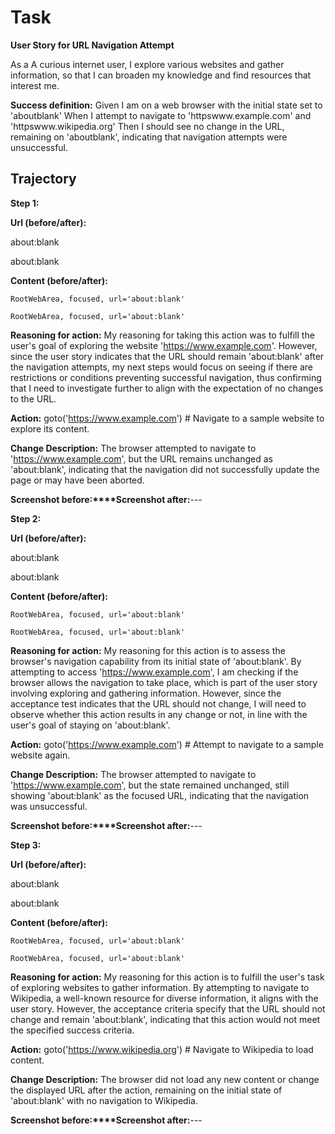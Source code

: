 # Task

**User Story for URL Navigation Attempt**

As a A curious internet user,
I explore various websites and gather information,
so that I can broaden my knowledge and find resources that interest me.

**Success definition:** Given I am on a web browser with the initial state set to 'aboutblank'
When I attempt to navigate to 'httpswww.example.com' and 'httpswww.wikipedia.org'
Then I should see no change in the URL, remaining on 'aboutblank', indicating that navigation attempts were unsuccessful.

## Trajectory

**Step 1:**

**Url (before/after):** 

about:blank

about:blank

**Content (before/after):** 

```
RootWebArea, focused, url='about:blank'
```


```
RootWebArea, focused, url='about:blank'
```
**Reasoning for action:** My reasoning for taking this action was to fulfill the user's goal of exploring the website 'https://www.example.com'. However, since the user story indicates that the URL should remain 'about:blank' after the navigation attempts, my next steps would focus on seeing if there are restrictions or conditions preventing successful navigation, thus confirming that I need to investigate further to align with the expectation of no changes to the URL.

**Action:** goto('https://www.example.com') # Navigate to a sample website to explore its content.

**Change Description:** The browser attempted to navigate to 'https://www.example.com', but the URL remains unchanged as 'about:blank', indicating that the navigation did not successfully update the page or may have been aborted.

**Screenshot before:****Screenshot after:**---

**Step 2:**

**Url (before/after):** 

about:blank

about:blank

**Content (before/after):** 

```
RootWebArea, focused, url='about:blank'
```


```
RootWebArea, focused, url='about:blank'
```
**Reasoning for action:** My reasoning for this action is to assess the browser's navigation capability from its initial state of 'about:blank'. By attempting to access 'https://www.example.com', I am checking if the browser allows the navigation to take place, which is part of the user story involving exploring and gathering information. However, since the acceptance test indicates that the URL should not change, I will need to observe whether this action results in any change or not, in line with the user's goal of staying on 'about:blank'.

**Action:** goto('https://www.example.com') # Attempt to navigate to a sample website again.

**Change Description:** The browser attempted to navigate to 'https://www.example.com', but the state remained unchanged, still showing 'about:blank' as the focused URL, indicating that the navigation was unsuccessful.

**Screenshot before:****Screenshot after:**---

**Step 3:**

**Url (before/after):** 

about:blank

about:blank

**Content (before/after):** 

```
RootWebArea, focused, url='about:blank'
```


```
RootWebArea, focused, url='about:blank'
```
**Reasoning for action:** My reasoning for this action is to fulfill the user's task of exploring websites to gather information. By attempting to navigate to Wikipedia, a well-known resource for diverse information, it aligns with the user story. However, the acceptance criteria specify that the URL should not change and remain 'about:blank', indicating that this action would not meet the specified success criteria.

**Action:** goto('https://www.wikipedia.org') # Navigate to Wikipedia to load content.

**Change Description:** The browser did not load any new content or change the displayed URL after the action, remaining on the initial state of 'about:blank' with no navigation to Wikipedia.

**Screenshot before:****Screenshot after:**---

